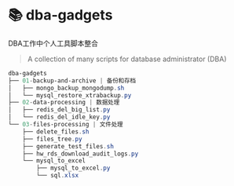 # 📚 dba-gadgets
DBA工作中个人工具脚本整合
> A collection of many scripts for database administrator (DBA)
```powershell
dba-gadgets
├── 01-backup-and-archive | 备份和存档
│   ├── mongo_backup_mongodump.sh
│   └── mysql_restore_xtrabackup.py
├── 02-data-processing | 数据处理
│   ├── redis_del_big_list.py
│   └── redis_del_idle_key.py
└── 03-files-processing | 文件处理
    ├── delete_files.sh
    ├── files_tree.py
    ├── generate_test_files.sh
    ├── hw_rds_download_audit_logs.py
    └── mysql_to_excel
        ├── mysql_to_excel.py
        └── sql.xlsx
```